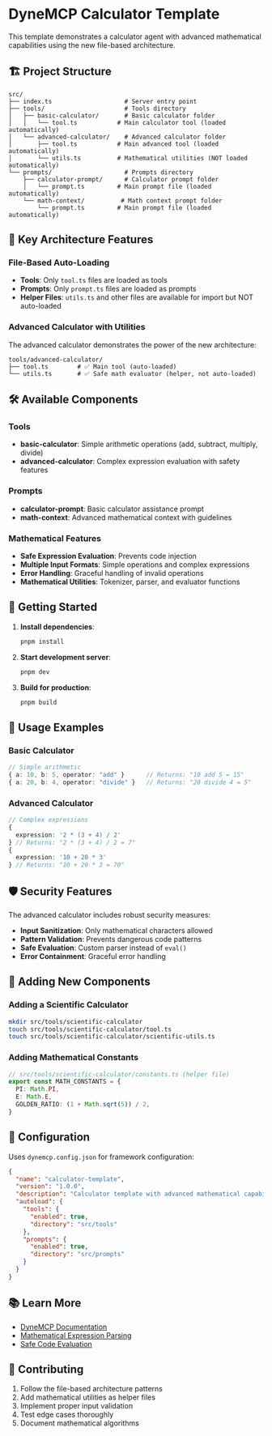 # DyneMCP Calculator Template

This template demonstrates a calculator agent with advanced mathematical capabilities using the new file-based architecture.

## 🏗️ Project Structure

```
src/
├── index.ts                    # Server entry point
├── tools/                      # Tools directory
│   ├── basic-calculator/       # Basic calculator folder
│   │   └── tool.ts           # Main calculator tool (loaded automatically)
│   └── advanced-calculator/    # Advanced calculator folder
│       ├── tool.ts           # Main advanced tool (loaded automatically)
│       └── utils.ts          # Mathematical utilities (NOT loaded automatically)
└── prompts/                    # Prompts directory
    ├── calculator-prompt/      # Calculator prompt folder
    │   └── prompt.ts         # Main prompt file (loaded automatically)
    └── math-context/          # Math context prompt folder
        └── prompt.ts         # Main prompt file (loaded automatically)
```

## 🔑 Key Architecture Features

### File-Based Auto-Loading

- **Tools**: Only `tool.ts` files are loaded as tools
- **Prompts**: Only `prompt.ts` files are loaded as prompts
- **Helper Files**: `utils.ts` and other files are available for import but NOT auto-loaded

### Advanced Calculator with Utilities

The advanced calculator demonstrates the power of the new architecture:

```
tools/advanced-calculator/
├── tool.ts        # ✅ Main tool (auto-loaded)
└── utils.ts       # ✅ Safe math evaluator (helper, not auto-loaded)
```

## 🛠️ Available Components

### Tools

- **basic-calculator**: Simple arithmetic operations (add, subtract, multiply, divide)
- **advanced-calculator**: Complex expression evaluation with safety features

### Prompts

- **calculator-prompt**: Basic calculator assistance prompt
- **math-context**: Advanced mathematical context with guidelines

### Mathematical Features

- **Safe Expression Evaluation**: Prevents code injection
- **Multiple Input Formats**: Simple operations and complex expressions
- **Error Handling**: Graceful handling of invalid operations
- **Mathematical Utilities**: Tokenizer, parser, and evaluator functions

## 🚀 Getting Started

1. **Install dependencies**:

   ```bash
   pnpm install
   ```

2. **Start development server**:

   ```bash
   pnpm dev
   ```

3. **Build for production**:
   ```bash
   pnpm build
   ```

## 🧮 Usage Examples

### Basic Calculator

```typescript
// Simple arithmetic
{ a: 10, b: 5, operator: "add" }      // Returns: "10 add 5 = 15"
{ a: 20, b: 4, operator: "divide" }   // Returns: "20 divide 4 = 5"
```

### Advanced Calculator

```typescript
// Complex expressions
{
  expression: '2 * (3 + 4) / 2'
} // Returns: "2 * (3 + 4) / 2 = 7"
{
  expression: '10 + 20 * 3'
} // Returns: "10 + 20 * 3 = 70"
```

## 🛡️ Security Features

The advanced calculator includes robust security measures:

- **Input Sanitization**: Only mathematical characters allowed
- **Pattern Validation**: Prevents dangerous code patterns
- **Safe Evaluation**: Custom parser instead of `eval()`
- **Error Containment**: Graceful error handling

## 📝 Adding New Components

### Adding a Scientific Calculator

```bash
mkdir src/tools/scientific-calculator
touch src/tools/scientific-calculator/tool.ts
touch src/tools/scientific-calculator/scientific-utils.ts
```

### Adding Mathematical Constants

```typescript
// src/tools/scientific-calculator/constants.ts (helper file)
export const MATH_CONSTANTS = {
  PI: Math.PI,
  E: Math.E,
  GOLDEN_RATIO: (1 + Math.sqrt(5)) / 2,
}
```

## 🔧 Configuration

Uses `dynemcp.config.json` for framework configuration:

```json
{
  "name": "calculator-template",
  "version": "1.0.0",
  "description": "Calculator template with advanced mathematical capabilities",
  "autoload": {
    "tools": {
      "enabled": true,
      "directory": "src/tools"
    },
    "prompts": {
      "enabled": true,
      "directory": "src/prompts"
    }
  }
}
```

## 📚 Learn More

- [DyneMCP Documentation](https://dynemcp.dev)
- [Mathematical Expression Parsing](https://en.wikipedia.org/wiki/Recursive_descent_parser)
- [Safe Code Evaluation](https://owasp.org/www-community/attacks/Code_Injection)

## 🤝 Contributing

1. Follow the file-based architecture patterns
2. Add mathematical utilities as helper files
3. Implement proper input validation
4. Test edge cases thoroughly
5. Document mathematical algorithms
